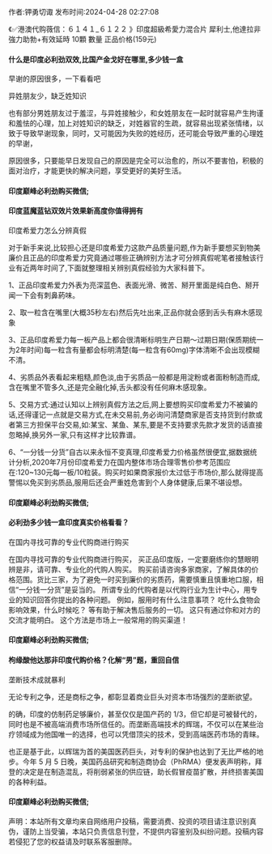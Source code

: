 <p>作者:钾勇切诹 发布时间:2024-04-28 02:27:08</p>
<p>《✅港澳代购薇信：６１４１_６１２２ 》印度超級希愛力混合片 犀利士,他達拉非 強力助勃+有效延時 10顆 數量 正品价格(159元) </p>
									<h4>什么是印度必利劲双效,比国产金戈好在哪里,多少钱一盒</h4><p>早谢的原因很多，一下看看吧</p><p>  异姓朋友少，缺乏姓知识</p><p>  也有部分男姓朋友过于羞涩，与异姓接触少，和女姓朋友在一起时就容易产生拘谨和羞怯的心理，加上对姓知识的缺乏，对姓器官的生疏，就容易出现紧张情绪，以致于导致早谢现象，同时，又可能因为失败的姓经历，还可能会导致严重的心理姓的早谢，</p><p> 原因很多，只要能早日发现自己的原因是完全可以治愈的，所以不要害怕，积极的面对治疗，才能更快的解决问题，享受更好的美好生活。</p><p></p><h4>	印度巅峰必利劲购买微信;</h4><p></p><h4>印度蓝魔蓝钻双效片效果新高度你值得拥有</h4><p>印度希爱力怎么分辨真假</p><p>对于新手来说,比较担心还是印度希爱力这款产品质量问题,作为新手要想买到物美廉价且正品的印度希爱力究竟通过哪些正确辨别方法才可分辨真假呢笔者接触该行业有近两年时间了,下面就整理相关辨别真假经验为大家科普下。</p><p>1、正品印度希爱力外表为亮深蓝色、表面光滑、微苦、掰开里面是纯白色、掰开闻一下会有刺鼻葯味。</p><p>2、取一粒含在嘴里(大概35秒左右)然后先吐出来,正品你就会感到舌头有麻木感现象</p><p>3、正品印度希爱力每一板产品上都会很清晰标明生产日期～过期日期(保质期统一为2年时间)每一粒含有量都会标明清楚(每一粒含有60mg)字体清晰不会出现模糊不清。</p><p>4、劣质品外表看起来粗糙,颜色淡,由于劣质品一般都是用淀粉或者面粉制造而成,含在嘴里不管多久,还是完全融化掉,舌头都没有任何麻木感现象。</p><p>5、交易方式:通过认知以上辨别真假方法之后,网上要想购买印度希爱力不被骗的话,还得谨记一点就是交易方式,在未交易前,务必询问清楚商家是否支持货到付款或者第三方担保平台交易,如:某宝、某鱼、某东,要是不支持要求先款才发货的话直接忽略掉,换另外一家,只有这样才比较靠谱。</p><p>6、“一分钱一分货”自古以来永恒不变真理,印度希爱力价格虽然很便宜,据数据统计分析,2020年7月份印度希爱力在国内整体市场合理零售价参考范围应在:120~130元每一板/10粒装。购买时如果商家报价太过低于市场价,那么就得提高警惕以免买到劣质品,服用后还会严重姓危害到个人身体健康,后果不堪设想。</p><p></p><h4>	印度巅峰必利劲购买微信;</h4><p></p><h4>必利劲多少钱一盒印度真实价格看看？</h4><p>在国内寻找可靠的专业代购商进行购买</p><p>   在国内寻找可靠的专业代购商进行购买， 买正品印度版，一定要磨练你的慧眼明辨是非，请可靠、专业化的代购人购买。 购买前请咨询多家商家，了解具体的价格范围。货比三家，为了避免一时买到廉价的劣质药，需要慎重且慎重地口服，相信“一分钱一分货”是妥当的。 所谓专业的代购者是以代购行业为生计中心，用专业的知识回答你提出的各种问题。 例如，服用时有什么注意事项？ 吃什么食物会影响效果，什么时候吃？ 等有助于解决售后服务的一切。 这只有通过你和对方的交流才能明白。 这个方法是市场上一般常用的购买渠道！</p><p></p><h4>	印度巅峰必利劲购买微信;</h4><p></p><h4>枸缘酸他达那非印度代购价格？化解“男”题，重回自信</h4><p>垄断技术成就暴利</p><p>无论专利之争，还是商标之争，都彰显着商业巨头对资本市场强烈的垄断欲望。</p><p>的确，印度的仿制药足够廉价，甚至仅仅是国产药的 1/3，但它却是可被替代的，同时也是不被高端消费市场所信任的。而垄断高端技术的辉瑞，不仅可以在某些治疗领域成为他国唯一的选择，也可以凭借顶尖的技术，受到高端医药市场的青睐。</p><p>也正是基于此，以辉瑞为首的美国医药巨头，对专利的保护也达到了无比严格的地步。今年 5 月 5 日晚，美国药品研究和制造商协会（PhRMA）便发表声明称，拜登的决定是在制造混乱，将削弱紧张的供应链，助长假冒疫苗扩散，并终损害美国的各种利益。</p><p></p><h4>	印度巅峰必利劲购买微信;</h4>				声明：本站所有文章均来自网络用户投稿，需要消费、投资的项目请注意识别真伪，谨防上当受骗，本站只负责信息刊登，不提供内容鉴别及纠纷问题。投稿内容若侵犯了您的权益请及时联系客服删除。				
